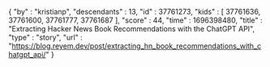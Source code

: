 {
  "by" : "kristianp",
  "descendants" : 13,
  "id" : 37761273,
  "kids" : [ 37761636, 37761600, 37761777, 37761687 ],
  "score" : 44,
  "time" : 1696398480,
  "title" : "Extracting Hacker News Book Recommendations with the ChatGPT API",
  "type" : "story",
  "url" : "https://blog.reyem.dev/post/extracting_hn_book_recommendations_with_chatgpt_api/"
}
